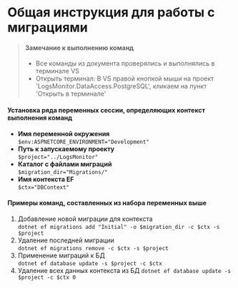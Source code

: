 ﻿# Общая инструкция для работы с миграциями

> #### Замечание к выполнению команд
> - Все команды из документа проверялись и выполнялись в терминале VS
> - Открыть терминал:  В VS правой кнопкой мыши на проект 'LogsMonitor.DataAccess.PostgreSQL', кликаем на
   пункт 'Открыть в терминале'

#### Установка ряда переменных сессии, определяющих контекст выполнения команд
- **Имя переменной окружения**  
  `$env:ASPNETCORE_ENVIRONMENT="Development"`
- **Путь к запускаемому проекту**  
  `$project="../LogsMonitor"`
- **Каталог с файлами миграций**  
  `$migration_dir="Migrations/"`
- **Имя контекста EF**  
  `$ctx="DBContext"`

#### Примеры команд, составленных из набора переменных выше
1. Добавление новой миграции для контекста  
   `dotnet ef migrations add "Initial" -o $migration_dir -c $ctx -s $project`
2. Удаление последней миграции  
   `dotnet ef migrations remove -c $ctx -s $project`
3. Применение миграций к БД  
   `dotnet ef database update -s $project -c $ctx`
4. Удаление всех данных контекста из БД
   `dotnet ef database update -s $project -c $ctx 0`